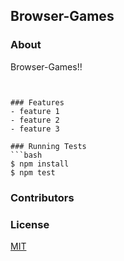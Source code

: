 ## Browser-Games


### About
Browser-Games!!

```

```
```

### Features
- feature 1
- feature 2
- feature 3

### Running Tests
```bash
$ npm install
$ npm test
```

### Contributors

### License
[MIT](LICENSE)

